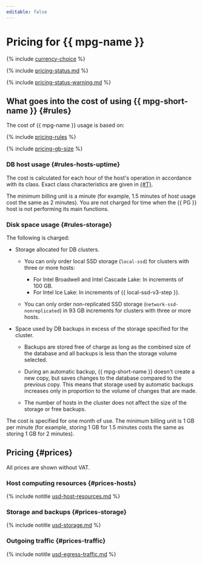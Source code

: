 ```yaml
---
editable: false
---
```


# Pricing for {{ mpg-name }}

{% include [currency-choice](../_includes/pricing/currency-choice.md) %}

{% include [pricing-status.md](../_includes/mdb/pricing-status.md) %}

{% include [pricing-status-warning.md](../_includes/mdb/pricing-status-warning.md) %}

## What goes into the cost of using {{ mpg-short-name }} {#rules}

The cost of {{ mpg-name }} usage is based on:

{% include [pricing-rules](../_includes/mdb/pricing-rules.md) %}

{% include [pricing-gb-size](../_includes/pricing-gb-size.md) %}

### DB host usage {#rules-hosts-uptime}

The cost is calculated for each hour of the host's operation in accordance with its class. Exact class characteristics are given in [{#T}](concepts/instance-types.md).

The minimum billing unit is a minute (for example, 1.5 minutes of host usage cost the same as 2 minutes). You are not charged for time when the {{ PG }} host is not performing its main functions.

### Disk space usage {#rules-storage}

The following is charged:
* Storage allocated for DB clusters.

    * You can only order local SSD storage (`local-ssd`) for clusters with three or more hosts:
        * For Intel Broadwell and Intel Cascade Lake: In increments of 100 GB.
        * For Intel Ice Lake: In increments of {{ local-ssd-v3-step }}.

    * You can only order non-replicated SSD storage (`network-ssd-nonreplicated`) in 93 GB increments for clusters with three or more hosts.

* Space used by DB backups in excess of the storage specified for the cluster.

    * Backups are stored free of charge as long as the combined size of the database and all backups is less than the storage volume selected.

    * During an automatic backup, {{ mpg-short-name }} doesn't create a new copy, but saves changes to the database compared to the previous copy. This means that storage used by automatic backups increases only in proportion to the volume of changes that are made.

    * The number of hosts in the cluster does not affect the size of the storage or free backups.

The cost is specified for one month of use. The minimum billing unit is 1 GB per minute (for example, storing 1 GB for 1.5 minutes costs the same as storing 1 GB for 2 minutes).


## Pricing {#prices}



All prices are shown without VAT.

### Host computing resources {#prices-hosts}




{% include notitle [usd-host-resources.md](../_pricing/managed-postgresql/usd-host-resources.md) %}

### Storage and backups {#prices-storage}




{% include notitle [usd-storage.md](../_pricing/managed-postgresql/usd-storage.md) %}

### Outgoing traffic {#prices-traffic}




{% include notitle [usd-egress-traffic.md](../_pricing/usd-egress-traffic.md) %}

